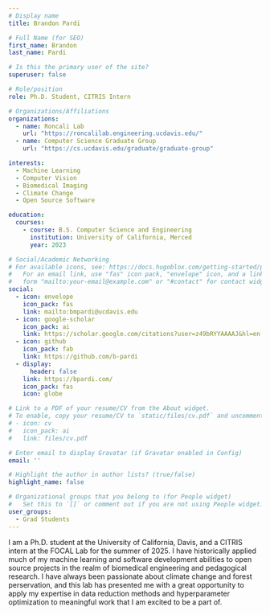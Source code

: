 ```yaml
---
# Display name
title: Brandon Pardi

# Full Name (for SEO)
first_name: Brandon
last_name: Pardi

# Is this the primary user of the site?
superuser: false

# Role/position
role: Ph.D. Student, CITRIS Intern

# Organizations/Affiliations
organizations:
  - name: Roncali Lab
    url: "https://roncalilab.engineering.ucdavis.edu/"
  - name: Computer Science Graduate Group
    url: "https://cs.ucdavis.edu/graduate/graduate-group"

interests:
  - Machine Learning
  - Computer Vision
  - Biomedical Imaging
  - Climate Change
  - Open Source Software

education:
  courses:
    - course: B.S. Computer Science and Engineering
      institution: University of California, Merced
      year: 2023

# Social/Academic Networking
# For available icons, see: https://docs.hugoblox.com/getting-started/page-builder/#icons
#   For an email link, use "fas" icon pack, "envelope" icon, and a link in the
#   form "mailto:your-email@example.com" or "#contact" for contact widget.
social:
  - icon: envelope
    icon_pack: fas
    link: mailto:bmpardi@ucdavis.edu
  - icon: google-scholar
    icon_pack: ai
    link: https://scholar.google.com/citations?user=z49bRYYAAAAJ&hl=en
  - icon: github
    icon_pack: fab
    link: https://github.com/b-pardi
  - display:
      header: false
    link: https://bpardi.com/
    icon_pack: fas
    icon: globe

# Link to a PDF of your resume/CV from the About widget.
# To enable, copy your resume/CV to `static/files/cv.pdf` and uncomment the lines below.
# - icon: cv
#   icon_pack: ai
#   link: files/cv.pdf

# Enter email to display Gravatar (if Gravatar enabled in Config)
email: ''

# Highlight the author in author lists? (true/false)
highlight_name: false

# Organizational groups that you belong to (for People widget)
#   Set this to `[]` or comment out if you are not using People widget.
user_groups:
  - Grad Students
---
```


I am a Ph.D. student at the University of California, Davis, and a CITRIS intern at the FOCAL Lab for the summer of 2025. I have historically applied much of my machine learning and software development abilities to open source projects in the realm of biomedical engineering and pedagogical research. I have always been passionate about climate change and forest perservation, and this lab has presented me with a great opportunity to apply my expertise in data reduction methods and hyperparameter optimization to meaningful work that I am excited to be a part of.